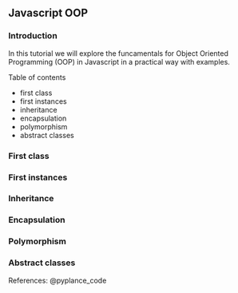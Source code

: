## Javascript OOP

### Introduction

In this tutorial we will explore the funcamentals for Object Oriented Programming (OOP) in Javascript in a practical way with examples.

Table of contents

- first class
- first instances
- inheritance
- encapsulation
- polymorphism
- abstract classes

### First class

### First instances

### Inheritance

### Encapsulation

### Polymorphism

### Abstract classes

References: @pyplance_code

